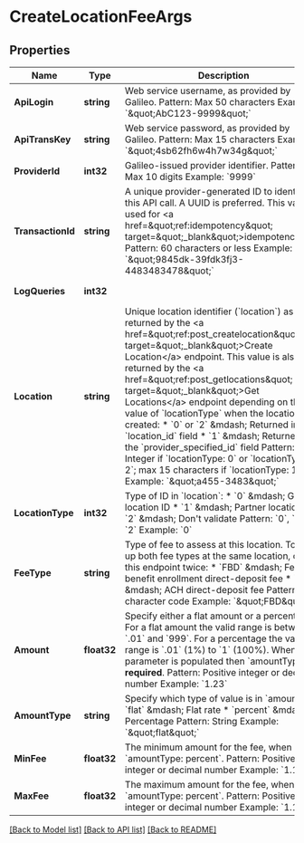 # CreateLocationFeeArgs

## Properties
Name | Type | Description | Notes
------------ | ------------- | ------------- | -------------
**ApiLogin** | **string** | Web service username, as provided by Galileo. Pattern: Max 50 characters Example: &#x60;\&quot;AbC123-9999\&quot;&#x60; | [optional] [default to AbC123-9999]
**ApiTransKey** | **string** | Web service password, as provided by Galileo. Pattern: Max 15 characters Example: &#x60;\&quot;4sb62fh6w4h7w34g\&quot;&#x60; | [optional] [default to 4sb62fh6w4h7w34g]
**ProviderId** | **int32** | Galileo-issued provider identifier. Pattern: Max 10 digits Example: &#x60;9999&#x60; | [optional] [default to 9999]
**TransactionId** | **string** | A unique provider-generated ID to identify this API call. A UUID is preferred. This value is used for &lt;a href&#x3D;\&quot;ref:idempotency\&quot; target&#x3D;\&quot;_blank\&quot;&gt;idempotency&lt;/a&gt;. Pattern: 60 characters or less Example: &#x60;\&quot;9845dk-39fdk3fj3-4483483478\&quot;&#x60; | [default to 123e4567-e89b-12d3-a456-426614174000]
**LogQueries** | **int32** |  | [optional] [default to LOG_QUERIES.0_]
**Location** | **string** | Unique location identifier (&#x60;location&#x60;) as returned by the &lt;a href&#x3D;\&quot;ref:post_createlocation\&quot; target&#x3D;\&quot;_blank\&quot;&gt;Create Location&lt;/a&gt; endpoint.  This value is also returned by the &lt;a href&#x3D;\&quot;ref:post_getlocations\&quot; target&#x3D;\&quot;_blank\&quot;&gt;Get Locations&lt;/a&gt; endpoint depending on the value of &#x60;locationType&#x60; when the location was created: * &#x60;0&#x60; or &#x60;2&#x60; &amp;mdash; Returned in the &#x60;location_id&#x60; field * &#x60;1&#x60; &amp;mdash; Returned in the &#x60;provider_specified_id&#x60; field  Pattern: Integer if &#x60;locationType: 0&#x60; or &#x60;locationType: 2&#x60;; max 15 characters if &#x60;locationType: 1&#x60; Example: &#x60;\&quot;a455-3483\&quot;&#x60; | [default to a455-3483]
**LocationType** | **int32** | Type of ID in &#x60;location&#x60;: * &#x60;0&#x60; &amp;mdash; Galileo location ID * &#x60;1&#x60; &amp;mdash; Partner location ID * &#x60;2&#x60; &amp;mdash; Don&#x27;t validate  Pattern: &#x60;0&#x60;, &#x60;1&#x60;, or &#x60;2&#x60; Example: &#x60;0&#x60; | [default to null]
**FeeType** | **string** | Type of fee to assess at this location. To set up both fee types at the same location, call this endpoint twice: * &#x60;FBD&#x60; &amp;mdash; Federal benefit enrollment direct-deposit fee * &#x60;DEL&#x60; &amp;mdash; ACH direct-deposit fee  Pattern: 3-character code Example: &#x60;\&quot;FBD\&quot;&#x60; | [default to FEE_TYPE.FBD]
**Amount** | **float32** | Specify either a flat amount or a percentage. For a flat amount the valid range is between &#x60;.01&#x60; and &#x60;999&#x60;. For a percentage the valid range is &#x60;.01&#x60; (1%) to &#x60;1&#x60; (100%). When this parameter is populated then &#x60;amountType&#x60; is **required**. Pattern: Positive integer or decimal number Example: &#x60;1.23&#x60; | [default to null]
**AmountType** | **string** | Specify which type of value is in &#x60;amount&#x60;: * &#x60;flat&#x60; &amp;mdash; Flat rate * &#x60;percent&#x60; &amp;mdash; Percentage  Pattern: String Example: &#x60;\&quot;flat\&quot;&#x60; | [default to AMOUNT_TYPE.FLAT]
**MinFee** | **float32** | The minimum amount for the fee, when &#x60;amountType: percent&#x60;. Pattern: Positive integer or decimal number Example: &#x60;1.10&#x60; | [optional] [default to null]
**MaxFee** | **float32** | The maximum amount for the fee, when &#x60;amountType: percent&#x60;. Pattern: Positive integer or decimal number Example: &#x60;1.10&#x60; | [optional] [default to null]

[[Back to Model list]](../README.md#documentation-for-models) [[Back to API list]](../README.md#documentation-for-api-endpoints) [[Back to README]](../README.md)

